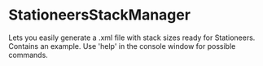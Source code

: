 # StationeersStackManager

Lets you easily generate a .xml file with stack sizes ready for Stationeers.
Contains an example.
Use 'help' in the console window for possible commands.
